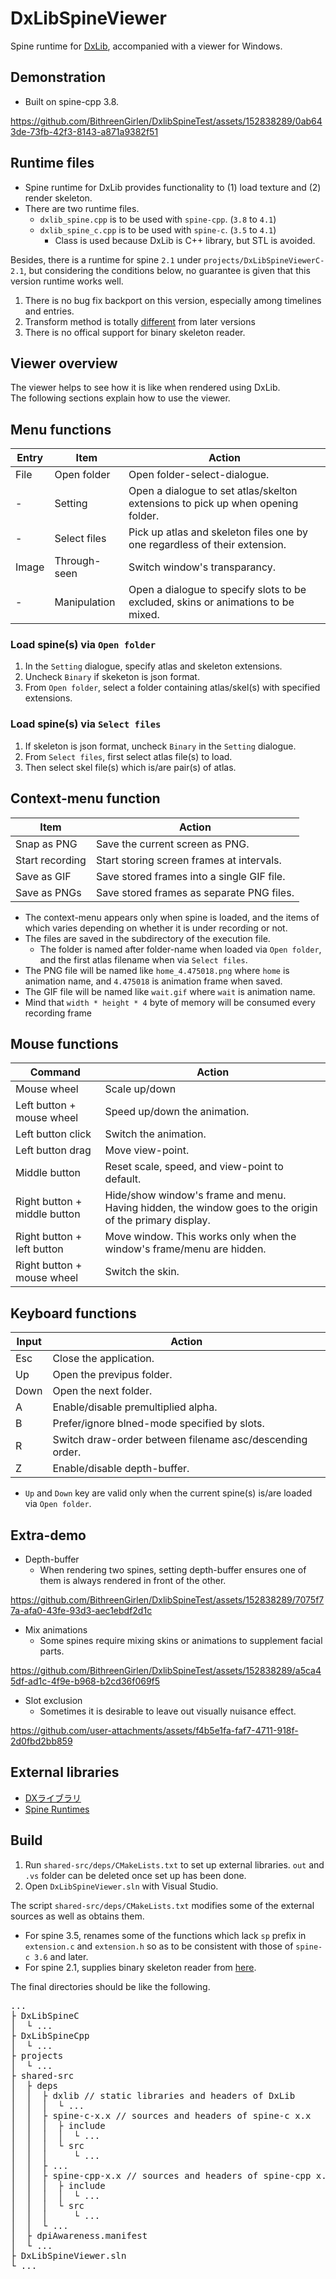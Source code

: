 # DxLibSpineViewer
Spine runtime for [DxLib](https://dxlib.xsrv.jp/index.html), accompanied with a viewer for Windows.

## Demonstration
- Built on spine-cpp 3.8.
 
https://github.com/BithreenGirlen/DxlibSpineTest/assets/152838289/0ab643de-73fb-42f3-8143-a871a9382f51

## Runtime files

- Spine runtime for DxLib provides functionality to (1) load texture and (2) render skeleton.
- There are two runtime files.
  - `dxlib_spine.cpp` is to be used with `spine-cpp`. (`3.8` to `4.1`)
  - `dxlib_spine_c.cpp` is to be used with `spine-c`. (`3.5` to `4.1`)
    - Class is used because DxLib is C++ library, but STL is avoided.

Besides, there is a runtime for spine `2.1` under `projects/DxLibSpineViewerC-2.1`, but considering the conditions below, no guarantee is given that this version runtime works well.
1. There is no bug fix backport on this version, especially among timelines and entries.
2. Transform method is totally [different](https://ja.esotericsoftware.com/forum/d/3462-spines-non-skewing-transforms) from later versions
3. There is no offical support for binary skeleton reader. 

## Viewer overview

The viewer helps to see how it is like when rendered using DxLib.  
The following sections explain how to use the viewer.

## Menu functions

| Entry | Item | Action |
----|---- |---- 
File| Open folder | Open folder-select-dialogue.
 -| Setting | Open a dialogue to set atlas/skelton extensions to pick up when opening folder.
 -| Select files | Pick up atlas and skeleton files one by one regardless of their extension.
Image| Through-seen | Switch window's transparancy.
 -| Manipulation | Open a dialogue to specify slots to be excluded, skins or animations to be mixed.

### Load spine(s) via `Open folder` 
1. In the `Setting` dialogue, specify atlas and skeleton extensions.
2. Uncheck `Binary` if skeketon is json format.
3. From `Open folder`, select a folder containing atlas/skel(s) with specified extensions.

### Load spine(s) via `Select files`
1. If skeleton is json format, uncheck `Binary` in the `Setting` dialogue.
2. From `Select files`, first select atlas file(s) to load. 
3. Then select skel file(s) which is/are pair(s) of atlas.

## Context-menu function

| Item | Action |
|---- |---- 
| Snap as PNG | Save the current screen as PNG.
| Start recording | Start storing screen frames at intervals.
| Save as GIF | Save stored frames into a single GIF file.
| Save as PNGs | Save stored frames as separate PNG files.

- The context-menu appears only when spine is loaded, and the items of which varies depending on whether it is under recording or not.
- The files are saved in the subdirectory of the execution file.
  -  The folder is named after folder-name when loaded via `Open folder`, and the first atlas filename when via `Select files`.
- The PNG file will be named like `home_4.475018.png` where `home` is animation name, and `4.475018` is animation frame when saved.
- The GIF file will be named like `wait.gif` where `wait` is animation name.
- Mind that `width * height * 4` byte of memory will be consumed every recording frame

## Mouse functions

| Command | Action |
----|---- 
Mouse wheel| Scale up/down
Left button + mouse wheel| Speed up/down the animation.
Left button click| Switch the animation.
Left button drag| Move view-point.
Middle button| Reset scale, speed, and view-point to default.
Right button + middle button| Hide/show window's frame and menu. Having hidden, the window goes to the origin of the primary display.
Right button + left button| Move window. This works only when the window's frame/menu are hidden.
Right button + mouse wheel| Switch the skin.

## Keyboard functions

| Input  | Action  |
| --- | --- |
| Esc | Close the application. |
| Up | Open the previpus folder. |
| Down | Open the next folder. |
| A | Enable/disable premultiplied alpha.| 
| B | Prefer/ignore blned-mode specified by slots.| 
| R | Switch draw-order between filename asc/descending order.| 
| Z | Enable/disable depth-buffer.|  

- `Up` and `Down` key are valid only when the current spine(s) is/are loaded via `Open folder`.

## Extra-demo
- Depth-buffer
  - When rendering two spines, setting depth-buffer ensures one of them is always rendered in front of the other.

https://github.com/BithreenGirlen/DxlibSpineTest/assets/152838289/7075f77a-afa0-43fe-93d3-aec1ebdf2d1c

- Mix animations
  - Some spines require mixing skins or animations to supplement facial parts.

https://github.com/BithreenGirlen/DxlibSpineTest/assets/152838289/a5ca45df-ad1c-4f9e-b968-b2cd36f069f5

- Slot exclusion
  - Sometimes it is desirable to leave out visually nuisance effect.

https://github.com/user-attachments/assets/f4b5e1fa-faf7-4711-918f-2d0fbd2bb859

## External libraries

- [DXライブラリ](https://dxlib.xsrv.jp/dxdload.html)
- [Spine Runtimes](https://github.com/EsotericSoftware/spine-runtimes)

## Build
1. Run `shared-src/deps/CMakeLists.txt` to set up external libraries. `out` and `.vs` folder can be deleted once set up has been done.
2. Open `DxLibSpineViewer.sln` with Visual Studio.

The script `shared-src/deps/CMakeLists.txt` modifies some of the external sources as well as obtains them.
- For spine 3.5, renames some of the functions which lack `sp` prefix in `extension.c` and `extension.h` so as to be consistent with those of `spine-c 3.6` and later.
- For spine 2.1, supplies binary skeleton reader from [here](https://github.com/BithreenGirlen/spine-c-2.1.27).

The final directories should be like the following.
<pre>
...
├ DxLibSpineC
│  └ ...
├ DxLibSpineCpp
│  └ ...
├ projects
│  └ ...
├ shared-src
│  ├ deps
│  │  ├ dxlib // static libraries and headers of DxLib
│  │  │  └ ...
│  │  ├ spine-c-x.x // sources and headers of spine-c x.x
│  │  │  ├ include
│  │  │  │  └ ...
│  │  │  └ src
│  │  │     └ ...
│  │  ├ ...
│  │  ├ spine-cpp-x.x // sources and headers of spine-cpp x.x
│  │  │  ├ include
│  │  │  │  └ ...
│  │  │  └ src
│  │  │     └ ...
│  │  └ ...
│  ├ dpiAwareness.manifest
│  └ ...
├ DxLibSpineViewer.sln
└ ...
</pre>

